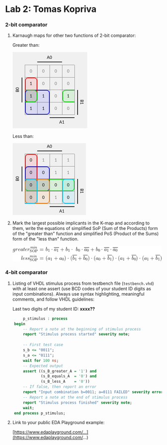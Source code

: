 # Lab 2: Tomas Kopriva

### 2-bit comparator

1. Karnaugh maps for other two functions of 2-bit comparator:

   Greater than:

   ![K-maps](images/greater-SOP.png)

   Less than:

   ![K-maps](images/less-POS.png)

2. Mark the largest possible implicants in the K-map and according to them, write the equations of simplified SoP (Sum of the Products) form of the "greater than" function and simplified PoS (Product of the Sums) form of the "less than" function.

   ![Logic functions](images/rovnice.png)

### 4-bit comparator

1. Listing of VHDL stimulus process from testbench file (`testbench.vhd`) with at least one assert (use BCD codes of your student ID digits as input combinations). Always use syntax highlighting, meaningful comments, and follow VHDL guidelines:

   Last two digits of my student ID: **xxxx??**

```vhdl
        p_stimulus : process
    begin
        -- Report a note at the beginning of stimulus process
        report "Stimulus process started" severity note;

        -- First test case
        s_b <= "0011"; 
        s_a <= "0111";
        wait for 100 ns;
        -- Expected output
        assert ((s_B_greater_A = '1') and
                (s_B_equals_A  = '0') and
                (s_B_less_A    = '0'))
        -- If false, then report an error
        report "Input combination b=0011; a=0111 FAILED" severity error;
        -- Report a note at the end of stimulus process
        report "Stimulus process finished" severity note;
        wait;
    end process p_stimulus;

```

2. Link to your public EDA Playground example:

   [https://www.edaplayground.com/...](https://www.edaplayground.com/...)
